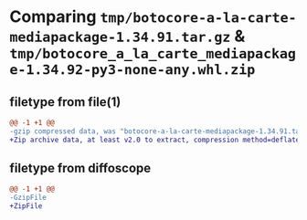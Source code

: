 # Comparing `tmp/botocore-a-la-carte-mediapackage-1.34.91.tar.gz` & `tmp/botocore_a_la_carte_mediapackage-1.34.92-py3-none-any.whl.zip`

## filetype from file(1)

```diff
@@ -1 +1 @@
-gzip compressed data, was "botocore-a-la-carte-mediapackage-1.34.91.tar", last modified: Thu Apr 25 01:03:44 2024, max compression
+Zip archive data, at least v2.0 to extract, compression method=deflate
```

## filetype from diffoscope

```diff
@@ -1 +1 @@
-GzipFile
+ZipFile
```

